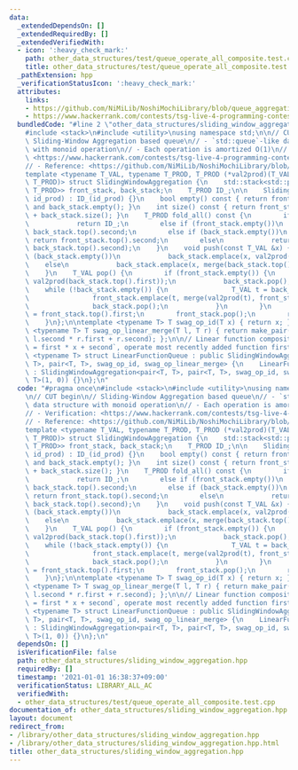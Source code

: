 ```yaml
---
data:
  _extendedDependsOn: []
  _extendedRequiredBy: []
  _extendedVerifiedWith:
  - icon: ':heavy_check_mark:'
    path: other_data_structures/test/queue_operate_all_composite.test.cpp
    title: other_data_structures/test/queue_operate_all_composite.test.cpp
  _pathExtension: hpp
  _verificationStatusIcon: ':heavy_check_mark:'
  attributes:
    links:
    - https://github.com/NiMiLib/NoshiMochiLibrary/blob/queue_aggregation/lib/data_structure/sequence/queue_aggregation.hpp>
    - https://www.hackerrank.com/contests/tsg-live-4-programming-contest/challenges/tsg-live-4-procon-lcm-interval/submissions/code/1317888077>
  bundledCode: "#line 2 \"other_data_structures/sliding_window_aggregation.hpp\"\n\
    #include <stack>\n#include <utility>\nusing namespace std;\n\n// CUT begin\n//\
    \ Sliding-Window Aggregation based queue\n// - `std::queue`-like data structure\
    \ with monoid operation\n// - Each operation is amortized O(1)\n// - Verification:\
    \ <https://www.hackerrank.com/contests/tsg-live-4-programming-contest/challenges/tsg-live-4-procon-lcm-interval/submissions/code/1317888077>\n\
    // - Reference: <https://github.com/NiMiLib/NoshiMochiLibrary/blob/queue_aggregation/lib/data_structure/sequence/queue_aggregation.hpp>\n\
    template <typename T_VAL, typename T_PROD, T_PROD (*val2prod)(T_VAL), T_PROD (*merge)(T_PROD,\
    \ T_PROD)> struct SlidingWindowAggregation {\n    std::stack<std::pair<T_VAL,\
    \ T_PROD>> front_stack, back_stack;\n    T_PROD ID_;\n\n    SlidingWindowAggregation(T_PROD\
    \ id_prod) : ID_(id_prod) {}\n    bool empty() const { return front_stack.empty()\
    \ and back_stack.empty(); }\n    int size() const { return front_stack.size()\
    \ + back_stack.size(); }\n    T_PROD fold_all() const {\n        if (empty())\n\
    \            return ID_;\n        else if (front_stack.empty())\n            return\
    \ back_stack.top().second;\n        else if (back_stack.empty())\n           \
    \ return front_stack.top().second;\n        else\n            return merge(front_stack.top().second,\
    \ back_stack.top().second);\n    }\n    void push(const T_VAL &x) {\n        if\
    \ (back_stack.empty())\n            back_stack.emplace(x, val2prod(x));\n    \
    \    else\n            back_stack.emplace(x, merge(back_stack.top().second, val2prod(x)));\n\
    \    }\n    T_VAL pop() {\n        if (front_stack.empty()) {\n            front_stack.emplace(back_stack.top().first,\
    \ val2prod(back_stack.top().first));\n            back_stack.pop();\n        \
    \    while (!back_stack.empty()) {\n                T_VAL t = back_stack.top().first;\n\
    \                front_stack.emplace(t, merge(val2prod(t), front_stack.top().second));\n\
    \                back_stack.pop();\n            }\n        }\n        T_VAL t\
    \ = front_stack.top().first;\n        front_stack.pop();\n        return t;\n\
    \    }\n};\n\ntemplate <typename T> T swag_op_id(T x) { return x; };\ntemplate\
    \ <typename T> T swag_op_linear_merge(T l, T r) { return make_pair(l.first * r.first,\
    \ l.second * r.first + r.second); };\n\n// Linear function composition\n// `f(x)\
    \ = first * x + second`, operate most recently added function first\ntemplate\
    \ <typename T> struct LinearFunctionQueue : public SlidingWindowAggregation<pair<T,\
    \ T>, pair<T, T>, swag_op_id, swag_op_linear_merge> {\n    LinearFunctionQueue()\
    \ : SlidingWindowAggregation<pair<T, T>, pair<T, T>, swag_op_id, swag_op_linear_merge>::SlidingWindowAggregation(pair<T,\
    \ T>(1, 0)) {}\n};\n"
  code: "#pragma once\n#include <stack>\n#include <utility>\nusing namespace std;\n\
    \n// CUT begin\n// Sliding-Window Aggregation based queue\n// - `std::queue`-like\
    \ data structure with monoid operation\n// - Each operation is amortized O(1)\n\
    // - Verification: <https://www.hackerrank.com/contests/tsg-live-4-programming-contest/challenges/tsg-live-4-procon-lcm-interval/submissions/code/1317888077>\n\
    // - Reference: <https://github.com/NiMiLib/NoshiMochiLibrary/blob/queue_aggregation/lib/data_structure/sequence/queue_aggregation.hpp>\n\
    template <typename T_VAL, typename T_PROD, T_PROD (*val2prod)(T_VAL), T_PROD (*merge)(T_PROD,\
    \ T_PROD)> struct SlidingWindowAggregation {\n    std::stack<std::pair<T_VAL,\
    \ T_PROD>> front_stack, back_stack;\n    T_PROD ID_;\n\n    SlidingWindowAggregation(T_PROD\
    \ id_prod) : ID_(id_prod) {}\n    bool empty() const { return front_stack.empty()\
    \ and back_stack.empty(); }\n    int size() const { return front_stack.size()\
    \ + back_stack.size(); }\n    T_PROD fold_all() const {\n        if (empty())\n\
    \            return ID_;\n        else if (front_stack.empty())\n            return\
    \ back_stack.top().second;\n        else if (back_stack.empty())\n           \
    \ return front_stack.top().second;\n        else\n            return merge(front_stack.top().second,\
    \ back_stack.top().second);\n    }\n    void push(const T_VAL &x) {\n        if\
    \ (back_stack.empty())\n            back_stack.emplace(x, val2prod(x));\n    \
    \    else\n            back_stack.emplace(x, merge(back_stack.top().second, val2prod(x)));\n\
    \    }\n    T_VAL pop() {\n        if (front_stack.empty()) {\n            front_stack.emplace(back_stack.top().first,\
    \ val2prod(back_stack.top().first));\n            back_stack.pop();\n        \
    \    while (!back_stack.empty()) {\n                T_VAL t = back_stack.top().first;\n\
    \                front_stack.emplace(t, merge(val2prod(t), front_stack.top().second));\n\
    \                back_stack.pop();\n            }\n        }\n        T_VAL t\
    \ = front_stack.top().first;\n        front_stack.pop();\n        return t;\n\
    \    }\n};\n\ntemplate <typename T> T swag_op_id(T x) { return x; };\ntemplate\
    \ <typename T> T swag_op_linear_merge(T l, T r) { return make_pair(l.first * r.first,\
    \ l.second * r.first + r.second); };\n\n// Linear function composition\n// `f(x)\
    \ = first * x + second`, operate most recently added function first\ntemplate\
    \ <typename T> struct LinearFunctionQueue : public SlidingWindowAggregation<pair<T,\
    \ T>, pair<T, T>, swag_op_id, swag_op_linear_merge> {\n    LinearFunctionQueue()\
    \ : SlidingWindowAggregation<pair<T, T>, pair<T, T>, swag_op_id, swag_op_linear_merge>::SlidingWindowAggregation(pair<T,\
    \ T>(1, 0)) {}\n};\n"
  dependsOn: []
  isVerificationFile: false
  path: other_data_structures/sliding_window_aggregation.hpp
  requiredBy: []
  timestamp: '2021-01-01 16:38:37+09:00'
  verificationStatus: LIBRARY_ALL_AC
  verifiedWith:
  - other_data_structures/test/queue_operate_all_composite.test.cpp
documentation_of: other_data_structures/sliding_window_aggregation.hpp
layout: document
redirect_from:
- /library/other_data_structures/sliding_window_aggregation.hpp
- /library/other_data_structures/sliding_window_aggregation.hpp.html
title: other_data_structures/sliding_window_aggregation.hpp
---
```

